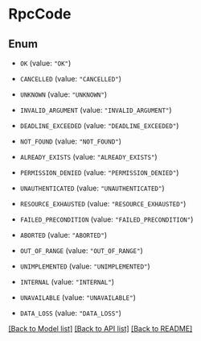 # RpcCode

## Enum


* `OK` (value: `"OK"`)

* `CANCELLED` (value: `"CANCELLED"`)

* `UNKNOWN` (value: `"UNKNOWN"`)

* `INVALID_ARGUMENT` (value: `"INVALID_ARGUMENT"`)

* `DEADLINE_EXCEEDED` (value: `"DEADLINE_EXCEEDED"`)

* `NOT_FOUND` (value: `"NOT_FOUND"`)

* `ALREADY_EXISTS` (value: `"ALREADY_EXISTS"`)

* `PERMISSION_DENIED` (value: `"PERMISSION_DENIED"`)

* `UNAUTHENTICATED` (value: `"UNAUTHENTICATED"`)

* `RESOURCE_EXHAUSTED` (value: `"RESOURCE_EXHAUSTED"`)

* `FAILED_PRECONDITION` (value: `"FAILED_PRECONDITION"`)

* `ABORTED` (value: `"ABORTED"`)

* `OUT_OF_RANGE` (value: `"OUT_OF_RANGE"`)

* `UNIMPLEMENTED` (value: `"UNIMPLEMENTED"`)

* `INTERNAL` (value: `"INTERNAL"`)

* `UNAVAILABLE` (value: `"UNAVAILABLE"`)

* `DATA_LOSS` (value: `"DATA_LOSS"`)


[[Back to Model list]](../README.md#documentation-for-models) [[Back to API list]](../README.md#documentation-for-api-endpoints) [[Back to README]](../README.md)


